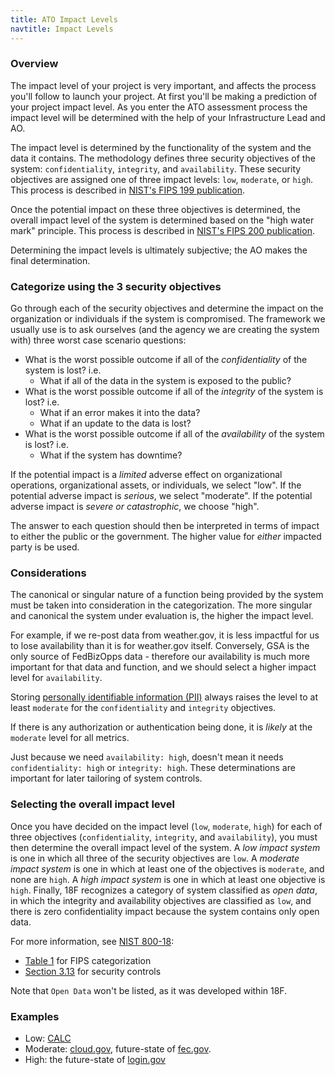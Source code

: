 ```yaml
---
title: ATO Impact Levels
navtitle: Impact Levels
---
```


### Overview

The impact level of your project is very important, and affects the process you'll follow to launch your project. At first you'll be making a prediction of your project impact level. As you enter the ATO assessment process the impact level will be determined with the help of your Infrastructure Lead and AO.

The impact level is determined by the functionality of the system and the data it contains. The methodology defines three security objectives of the system: `confidentiality`, `integrity`, and `availability`. These security objectives are assigned one of three impact levels: `low`, `moderate`, or `high`. This process is described in [NIST's FIPS 199 publication](http://csrc.nist.gov/publications/fips/fips199/FIPS-PUB-199-final.pdf).

Once the potential impact on these three objectives is determined, the overall impact level of the system is determined based on the "high water mark" principle. This process is described in [NIST's FIPS 200 publication](http://csrc.nist.gov/publications/fips/fips200/FIPS-200-final-march.pdf).

Determining the impact levels is ultimately subjective; the AO makes the final determination.

### Categorize using the 3 security objectives

Go through each of the security objectives and determine the impact on the organization or individuals if the system is compromised. The framework we usually use is to ask ourselves (and the agency we are creating the system with) three worst case scenario questions:

* What is the worst possible outcome if all of the _confidentiality_ of the system is lost? i.e.
    * What if all of the data in the system is exposed to the public?
* What is the worst possible outcome if all of the _integrity_ of the system is lost? i.e.
    * What if an error makes it into the data?
    * What if an update to the data is lost?
* What is the worst possible outcome if all of the _availability_ of the system is lost? i.e.
    * What if the system has downtime?

If the potential impact is a _limited_ adverse effect on organizational operations, organizational assets, or individuals, we select "low". If the potential adverse impact is _serious_, we select "moderate". If the potential adverse impact is _severe or catastrophic_, we choose "high".

The answer to each question should then be interpreted in terms of impact to either the public or the government. The higher value for _either_ impacted party is be used.

### Considerations

The canonical or singular nature of a function being provided by the system must be taken into consideration in the categorization. The more singular and canonical the system under evaluation is, the higher the impact level.

For example, if we re-post data from weather.gov, it is less impactful for us to lose availability than it is for weather.gov itself. Conversely, GSA is the only source of FedBizOpps data - therefore our availability is much more important for that data and function, and we should select a higher impact level for `availability`.

Storing [personally identifiable information (PII)](../../privacy/) always raises the level to at least `moderate` for the `confidentiality` and `integrity` objectives.

If there is any authorization or authentication being done, it is _likely_ at the `moderate` level for all metrics.

Just because we need `availability: high`, doesn't mean it needs `confidentiality: high` or `integrity: high`. These determinations are important for later tailoring of system controls.

### Selecting the overall impact level

Once you have decided on the impact level (`low`, `moderate`, `high`) for each of three objectives (`confidentiality`, `integrity`, and `availability`), you must then determine the overall impact level of the system. A _low impact system_ is one in which all three of the security objectives are `low`. A _moderate impact system_ is one in which at least one of the objectives is `moderate`, and none are `high`. A _high impact system_ is one in which at least one objective is `high`. Finally, 18F recognizes a category of system classified as _open data_, in which the integrity and availability objectives are classified as `low`, and there is zero confidentiality impact because the system contains only open data.

For more information, see [NIST 800-18](http://csrc.nist.gov/publications/nistpubs/800-18-Rev1/sp800-18-Rev1-final.pdf):

* [Table 1](http://nvlpubs.nist.gov/nistpubs/Legacy/SP/nistspecialpublication800-18r1.pdf#page=27) for FIPS categorization
* [Section 3.13](http://csrc.nist.gov/publications/nistpubs/800-18-Rev1/sp800-18-Rev1-final.pdf#page=31) for security controls

Note that `Open Data` won't be listed, as it was developed within 18F.

### Examples

* Low: [CALC](https://calc.gsa.gov)
* Moderate: [cloud.gov](https://cloud.ogv), future-state of [fec.gov](https://fec.gov/).
* High: the future-state of [login.gov](https://login.gov)
